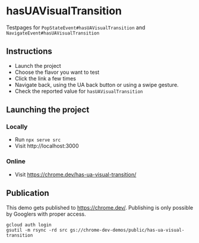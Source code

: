 # hasUAVisualTransition

Testpages for `PopStateEvent#hasUAVisualTransition` and `NavigateEvent#hasUAVisualTransition`

## Instructions

- Launch the project
- Choose the flavor you want to test
- Click the link a few times
- Navigate back, using the UA back button or using a swipe gesture.
- Check the reported value for `hasUAVisualTransition`

## Launching the project

### Locally

- Run `npx serve src`
- Visit http://localhost:3000

### Online

- Visit https://chrome.dev/has-ua-visual-transition/

## Publication

This demo gets published to https://chrome.dev/. Publishing is only possible by Googlers with proper access.

```
gcloud auth login
gsutil -m rsync -rd src gs://chrome-dev-demos/public/has-ua-visual-transition
```